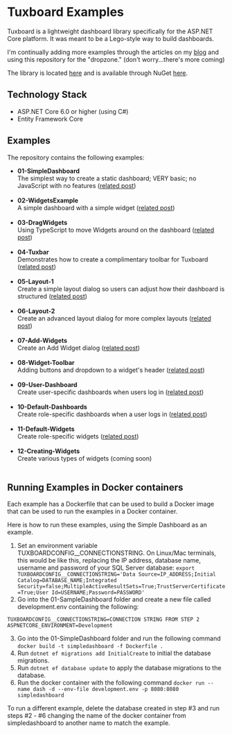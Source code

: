# Tuxboard Examples

Tuxboard is a lightweight dashboard library specifically for the ASP.NET Core platform. It was meant to be a Lego-style way to build dashboards.

I'm continually adding more examples through the articles on my [blog](https://www.danylkoweb.com/tuxboard) and using this repository for the "dropzone." (don't worry...there's more coming)

The library is located [here](https://github.com/jdanylko/Tuxboard) and is available through NuGet [here](https://www.nuget.org/packages/Tuxboard.Core).

## Technology Stack
- ASP.NET Core 6.0 or higher (using C#)
- Entity Framework Core

## Examples
The repository contains the following examples:
- **01-SimpleDashboard**<br/>The simplest way to create a static dashboard; VERY basic; no JavaScript with no features ([related post](https://www.danylkoweb.com/Blog/introducing-tuxboard-SY)) <br/><br/>
- **02-WidgetsExample**<br/>A simple dashboard with a simple widget ([related post](https://www.danylkoweb.com/Blog/dashboard-modularity-TD))<br/><br/>
- **03-DragWidgets**<br/>Using TypeScript to move Widgets around on the dashboard ([related post](https://www.danylkoweb.com/Blog/moving-widgets-in-tuxboard-TE))<br/><br/>
- **04-Tuxbar**<br/>Demonstrates how to create a complimentary toolbar for Tuxboard ([related post](https://www.danylkoweb.com/Blog/creating-a-tuxbar-for-tuxboard-TL))<br/><br/>
- **05-Layout-1**<br/>Create a simple layout dialog so users can adjust how their dashboard is structured ([related post](https://www.danylkoweb.com/Blog/managing-layouts-in-tuxboard-simple-layout-dialog-U2))<br/><br/>
- **06-Layout-2**<br/>Create an advanced layout dialog for more complex layouts ([related post](https://www.danylkoweb.com/Blog/managing-layouts-in-tuxboard-advanced-layout-dialog-U3))<br/><br/>
- **07-Add-Widgets**<br/>Create an Add Widget dialog ([related post](https://www.danylkoweb.com/Blog/adding-widgets-with-a-tuxboard-dialog-U4))<br/><br/>
- **08-Widget-Toolbar**<br/>Adding buttons and dropdown to a widget's header ([related post](https://www.danylkoweb.com/Blog/using-widget-toolbars-or-deleting-widgets-U6))<br/><br/>
- **09-User-Dashboard**<br/>Create user-specific dashboards when users log in ([related post](https://www.danylkoweb.com/Blog/creating-user-specific-dashboards-U7))<br/><br/>
- **10-Default-Dashboards**<br/>Create role-specific dashboards when a user logs in ([related post](https://www.danylkoweb.com/Blog/creating-default-dashboards-using-roles-U8))<br/><br/>
- **11-Default-Widgets**<br/>Create role-specific widgets ([related post](https://www.danylkoweb.com/Blog/creating-default-widgets-using-roles-UA))<br/><br/>
- **12-Creating-Widgets**<br/>Create various types of widgets (coming soon)<br/><br/>

## Running Examples in Docker containers

Each example has a Dockerfile that can be used to build a Docker image that can be used to run the examples in a Docker container.

Here is how to run these examples, using the Simple Dashboard as an example.


1. Set an environment variable TUXBOARDCONFIG__CONNECTIONSTRING. On Linux/Mac terminals, this would be like this, replacing the IP address, database name, username and password of your SQL Server database: `export TUXBOARDCONFIG__CONNECTIONSTRING='Data Source=IP_ADDRESS;Initial Catalog=DATABASE_NAME;Integrated Security=false;MultipleActiveResultSets=True;TrustServerCertificate=True;User Id=USERNAME;Password=PASSWORD'`
2. Go into the 01-SampleDashboard folder and create a new file called development.env containing the following:
```
TUXBOARDCONFIG__CONNECTIONSTRING=CONNECTION STRING FROM STEP 2
ASPNETCORE_ENVIRONMENT=Development
```
3. Go into the 01-SimpleDashboard folder and run the following command `docker build -t simpledashboard -f Dockerfile .`
4. Run `dotnet ef migrations add InitialCreate` to initial the database migrations.
5. Run `dotnet ef database update` to apply the database migrations to the database.
6. Run the docker container with the following command `docker run --name dash -d --env-file development.env -p 8080:8080 simpledashboard`

To run a different example, delete the database created in step #3 and run steps #2 - #6 changing the name of the docker container from simpledashboard to another name to match the example.